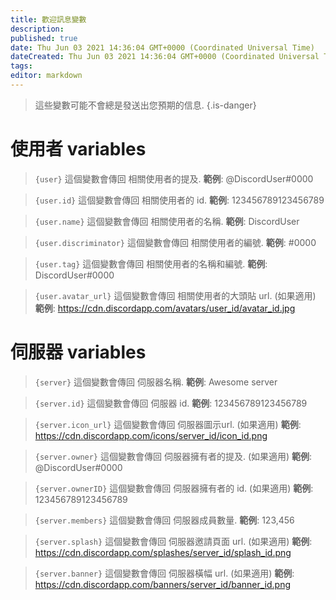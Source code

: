 ```yaml
---
title: 歡迎訊息變數
description:
published: true
date: Thu Jun 03 2021 14:36:04 GMT+0000 (Coordinated Universal Time)
dateCreated: Thu Jun 03 2021 14:36:04 GMT+0000 (Coordinated Universal Time)
tags:
editor: markdown
---
```


> 這些變數可能不會總是發送出您預期的信息.
{.is-danger}

# 使用者 variables

> `{user}`
> 這個變數會傳回 相關使用者的提及.
> **範例**: @DiscordUser#0000

> `{user.id}`
> 這個變數會傳回 相關使用者的 id.
> **範例**: 123456789123456789

> `{user.name}`
> 這個變數會傳回 相關使用者的名稱.
> **範例**: DiscordUser

> `{user.discriminator}`
> 這個變數會傳回 相關使用者的編號.
> **範例**: #0000

> `{user.tag}`
> 這個變數會傳回 相關使用者的名稱和編號.
> **範例**: DiscordUser#0000

> `{user.avatar_url}`
> 這個變數會傳回 相關使用者的大頭貼 url. (如果適用)
> **範例**: https://cdn.discordapp.com/avatars/user_id/avatar_id.jpg

# 伺服器 variables

> `{server}`
> 這個變數會傳回 伺服器名稱.
> **範例**: Awesome server

> `{server.id}`
> 這個變數會傳回 伺服器 id.
> **範例**: 123456789123456789

> `{server.icon_url}`
> 這個變數會傳回 伺服器圖示url. (如果適用)
> **範例**: https://cdn.discordapp.com/icons/server_id/icon_id.png

> `{server.owner}`
> 這個變數會傳回 伺服器擁有者的提及. (如果適用)
> **範例**: @DiscordUser#0000

> `{server.ownerID}`
> 這個變數會傳回 伺服器擁有者的 id. (如果適用)
> **範例**: 123456789123456789

> `{server.members}`
> 這個變數會傳回 伺服器成員數量.
> **範例**: 123,456

> `{server.splash}`
> 這個變數會傳回 伺服器邀請頁面 url. (如果適用)
> **範例**: https://cdn.discordapp.com/splashes/server_id/splash_id.png

> `{server.banner}`
> 這個變數會傳回 伺服器橫幅 url. (如果適用)
> **範例**: https://cdn.discordapp.com/banners/server_id/banner_id.png

